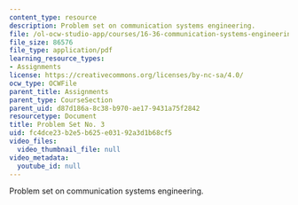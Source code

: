 ```yaml
---
content_type: resource
description: Problem set on communication systems engineering.
file: /ol-ocw-studio-app/courses/16-36-communication-systems-engineering-spring-2009/fc4dce23b2e5b625e03192a3d1b68cf5_MIT16_36s09_assn03.pdf
file_size: 86576
file_type: application/pdf
learning_resource_types:
- Assignments
license: https://creativecommons.org/licenses/by-nc-sa/4.0/
ocw_type: OCWFile
parent_title: Assignments
parent_type: CourseSection
parent_uid: d87d186a-8c38-b970-ae17-9431a75f2842
resourcetype: Document
title: Problem Set No. 3
uid: fc4dce23-b2e5-b625-e031-92a3d1b68cf5
video_files:
  video_thumbnail_file: null
video_metadata:
  youtube_id: null
---
```

Problem set on communication systems engineering.